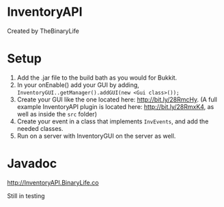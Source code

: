 InventoryAPI
============
Created by TheBinaryLife

Setup
===
1. Add the .jar file to the build bath as you would for Bukkit.
2. In your onEnable() add your GUI by adding, `InventoryGUI..getManager().addGUI(new <Gui class>());`
3. Create your GUI like the one located here: http://bit.ly/28RmcHy. (A full example InventoryAPI plugin is located here: http://bit.ly/28RmxK4, as well as inside the `src` folder)
4. Create your event in a class that implements `InvEvents`, and add the needed classes.
5. Run on a server with InventoryGUI on the server as well.

Javadoc
===
http://InventoryAPI.BinaryLife.co

Still in testing
